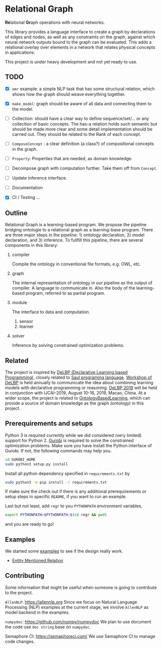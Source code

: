 # Relational Graph

**Re**lational **Gr**aph operations with neural networks.

This library provides a language interface to create a graph by declarations of edges and nodes, as well as any constraints on the graph, against which neural network outputs bound to the graph can be evaluated.
This adds a relational overlay over elements in a network that relates physical concepts in applications.

This project is under heavy development and not yet ready to use.


## TODO

- [x] `emr` example: a simple NLP task that has some structural relation, which shows how the graph should weave everything together.
- [x] `make_model`: graph should be aware of all data and connecting them to the model.
- [ ] Collection: should have a clear way to define sequence/set/... or any collection of basic concepts. The has-a relation holds such semantic but should be made more clear and some detail implementation should be carried out. They should be related to the Rank of each concept.
- [ ] `ComposeConcept` : a clear definition (a class?) of compositional concepts in the graph.
- [ ] `Property`: Properties that are needed, as domain knowledge.
- [ ] Decompose graph with computation further. Take them off from `Concept`.
- [ ] Update inference interface.
- [ ] Documentation
- [x] CI / Testing ...


## Outline

Relational Graph is a learning-based program.
We propose the pipeline bridging ontologie to a relational graph as a learning-base program.
There are three major steps in the pipeline: 1) ontology declaration, 2) model declaration, and 3) inference.
To fullfill this pipeline, there are several components in this library:

1. compiler

   Compile the ontology in conventional file formats, e.g. OWL, etc.

1. graph

   The internal representation of ontology in our pipeline as the output of compiler.
   A language to communicate in.
   Also the body of the learning-based program, referred to as partial program.

1. module

   The interface to data and computation.
   
   1. sensor
   2. learner
   
1. solver

   Inference by solving constrained optimization problems.


## Related

The project is inspired by [DeLBP (Declarative Learning based Programming)](http://www.cs.tulane.edu/~pkordjam/delbp.htm),
closely related to [Saul programing language](https://github.com/HLR/HetSaul).
[Workshop of DeLBP](http://delbp.github.io/) is held annually to communicate the idea about combining learning models with declarative programming or reasoning.
[DeLBP 2019](http://delbp.github.io/) will be held in conjunction with IJCAI-2019, August 10-16, 2019, Macao, China.
At a wider scope, the project is related to [OntologyBasedLearning](https://github.com/HLR/OntologyBasedLearning), which can provide a source of domain knowledge as the graph (ontology) in this project.


## Prerequirements and setups

Python 3 is required currently while we did considered (very limited) support for Python 2.
[Gurobi](http://www.gurobi.com) is required to solve the constrained optimization problems.
Make sure you have install the Python interface of Gurobi.
If not, the following commands may help you.
```bash
cd GUROBI_HOME
sudo python3 setup.py install
```

Install all python dependency specified in `requirements.txt` by
```bash
sudo python3 -m pip install -r requirements.txt
```
If make sure the check out if there is any additional prerequirements or setup steps in specific `README`, if you want to run an example.

Last but not least, add `regr` to you `PYTHONPATH` environment variables,
```bash
export PYTHONPATH=$PYTHONPATH:$(cd regr && pwd)
```
and you are ready to go!

## Examples

We started some [examples](examples) to see if the design really work.

* [Entity Mentioned Relation](examples/emr)


## Contributing

Some information that might be useful when someone is going to contribute to the project.

`AllenNLP`: https://allennlp.org
Since we focus on Natural Language Processing (NLP) examples at the current stage, we involve `AllenNLP` as model backend in the examples.

`numpydoc`: https://github.com/numpy/numpydoc
We plan to use document the code use `doc string` base on `numpydoc`.

Semaphore CI: https://semaphoreci.com/
We use Semaphore CI to manage code changes.
